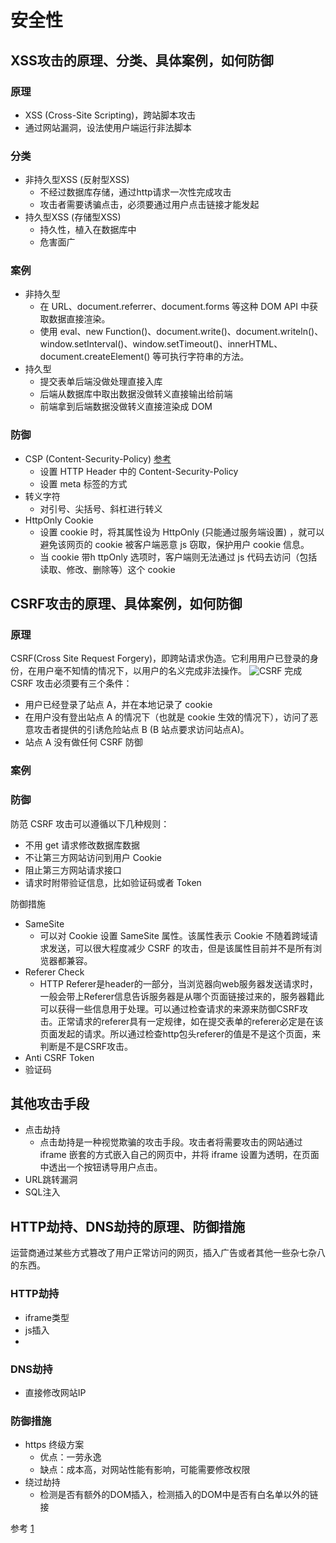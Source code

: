 # 安全性

## XSS攻击的原理、分类、具体案例，如何防御
### 原理
- XSS (Cross-Site Scripting)，跨站脚本攻击
- 通过网站漏洞，设法使用户端运行非法脚本 

### 分类
- 非持久型XSS (反射型XSS)
    - 不经过数据库存储，通过http请求一次性完成攻击
    - 攻击者需要诱骗点击，必须要通过用户点击链接才能发起
- 持久型XSS (存储型XSS)
    - 持久性，植入在数据库中
    - 危害面广

### 案例
- 非持久型
    - 在 URL、document.referrer、document.forms 等这种 DOM API 中获取数据直接渲染。
    - 使用 eval、new Function()、document.write()、document.writeln()、window.setInterval()、window.setTimeout()、innerHTML、document.createElement() 等可执行字符串的方法。
- 持久型
    - 提交表单后端没做处理直接入库
    - 后端从数据库中取出数据没做转义直接输出给前端
    - 前端拿到后端数据没做转义直接渲染成 DOM

### 防御
- CSP (Content-Security-Policy) [参考](https://www.jianshu.com/p/a8b769e7d4bd)
    - 设置 HTTP Header 中的 Content-Security-Policy
    - 设置 meta 标签的方式
- 转义字符
    - 对引号、尖括号、斜杠进行转义
- HttpOnly Cookie
    - 设置 cookie 时，将其属性设为 HttpOnly (只能通过服务端设置) ，就可以避免该网页的 cookie 被客户端恶意 js 窃取，保护用户 cookie 信息。
    - 当 cookie 带h ttpOnly 选项时，客户端则无法通过 js 代码去访问（包括读取、修改、删除等）这个 cookie

## CSRF攻击的原理、具体案例，如何防御
### 原理
CSRF(Cross Site Request Forgery)，即跨站请求伪造。它利用用户已登录的身份，在用户毫不知情的情况下，以用户的名义完成非法操作。
![CSRF](https://camo.githubusercontent.com/a24b3da2f84bbf939f49451010bcfb8292423a6b/68747470733a2f2f757365722d676f6c642d63646e2e786974752e696f2f323031392f312f32342f313638383033306132343730323330313f773d34333226683d33303326663d706e6726733d3434343837)
完成 CSRF 攻击必须要有三个条件：
- 用户已经登录了站点 A，并在本地记录了 cookie
- 在用户没有登出站点 A 的情况下（也就是 cookie 生效的情况下），访问了恶意攻击者提供的引诱危险站点 B (B 站点要求访问站点A)。
- 站点 A 没有做任何 CSRF 防御

### 案例


### 防御
防范 CSRF 攻击可以遵循以下几种规则：
- 不用 get 请求修改数据库数据
- 不让第三方网站访问到用户 Cookie
- 阻止第三方网站请求接口
- 请求时附带验证信息，比如验证码或者 Token

防御措施
- SameSite
    - 可以对 Cookie 设置 SameSite 属性。该属性表示 Cookie 不随着跨域请求发送，可以很大程度减少 CSRF 的攻击，但是该属性目前并不是所有浏览器都兼容。
- Referer Check
    - HTTP Referer是header的一部分，当浏览器向web服务器发送请求时，一般会带上Referer信息告诉服务器是从哪个页面链接过来的，服务器籍此可以获得一些信息用于处理。可以通过检查请求的来源来防御CSRF攻击。正常请求的referer具有一定规律，如在提交表单的referer必定是在该页面发起的请求。所以通过检查http包头referer的值是不是这个页面，来判断是不是CSRF攻击。
- Anti CSRF Token
- 验证码

## 其他攻击手段
- 点击劫持
    - 点击劫持是一种视觉欺骗的攻击手段。攻击者将需要攻击的网站通过 iframe 嵌套的方式嵌入自己的网页中，并将 iframe 设置为透明，在页面中透出一个按钮诱导用户点击。
- URL跳转漏洞
- SQL注入

## HTTP劫持、DNS劫持的原理、防御措施
运营商通过某些方式篡改了用户正常访问的网页，插入广告或者其他一些杂七杂八的东西。

### HTTP劫持
- iframe类型
- js插入
- 
### DNS劫持
- 直接修改网站IP

### 防御措施
- https 终级方案
    - 优点：一劳永逸
    - 缺点：成本高，对网站性能有影响，可能需要修改权限
- 绕过劫持
    - 检测是否有额外的DOM插入，检测插入的DOM中是否有白名单以外的链接

参考
[1](https://github.com/ljianshu/Blog/issues/56)